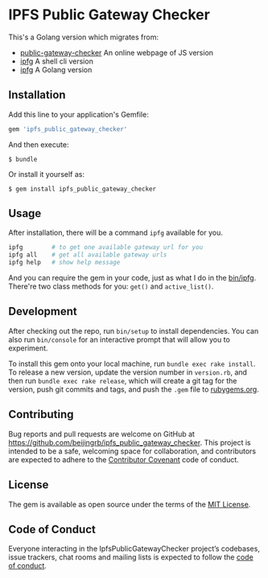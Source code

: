 # IPFS Public Gateway Checker

This's a Golang version which migrates from:

* [public-gateway-checker](https://github.com/ipfs/public-gateway-checker) An online webpage of JS version
* [ipfg](https://github.com/JayBrown/Tools/tree/master/ipfg)  A shell cli version
* [ipfg](https://github.com/gingerhot/ipfg)  A Golang version

## Installation

Add this line to your application's Gemfile:

```ruby
gem 'ipfs_public_gateway_checker'
```

And then execute:

    $ bundle

Or install it yourself as:

    $ gem install ipfs_public_gateway_checker

## Usage

After installation, there will be a command `ipfg` available for you.

```bash
ipfg        # to get one available gateway url for you
ipfg all    # get all available gateway urls
ipfg help   # show help message
```
And you can require the gem in your code, just as what I do in the [bin/ipfg](./bin/ipfg).
There're two class methods for you: `get()` and `active_list()`.

## Development

After checking out the repo, run `bin/setup` to install dependencies. You can also run `bin/console` for an interactive prompt that will allow you to experiment.

To install this gem onto your local machine, run `bundle exec rake install`. To release a new version, update the version number in `version.rb`, and then run `bundle exec rake release`, which will create a git tag for the version, push git commits and tags, and push the `.gem` file to [rubygems.org](https://rubygems.org).

## Contributing

Bug reports and pull requests are welcome on GitHub at https://github.com/beijingrb/ipfs_public_gateway_checker. This project is intended to be a safe, welcoming space for collaboration, and contributors are expected to adhere to the [Contributor Covenant](http://contributor-covenant.org) code of conduct.

## License

The gem is available as open source under the terms of the [MIT License](https://opensource.org/licenses/MIT).

## Code of Conduct

Everyone interacting in the IpfsPublicGatewayChecker project’s codebases, issue trackers, chat rooms and mailing lists is expected to follow the [code of conduct](https://github.com/beijingrb/ipfs_public_gateway_checker/blob/master/CODE_OF_CONDUCT.md).
